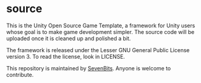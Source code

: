 source
======

This is the Unity Open Source Game Template, a framework for Unity users whose goal is to make game development simpler. The source code will be uploaded once it is cleaned up and polished a bit.

The framework is released under the Lesser GNU General Public License version 3. To read the license, look in LICENSE.

This repository is maintained by [SevenBits](https://github.com/SevenBits). Anyone is welcome to contribute.
